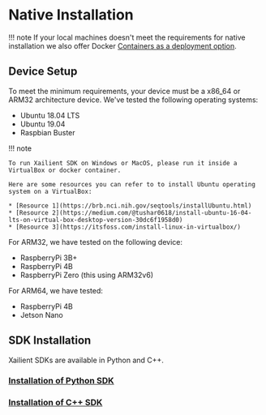 # Native Installation

!!! note
      If your local machines doesn't meet the requirements for native installation we also offer Docker [Containers as a deployment option](https://xailient-docs.readthedocs.io/en/latest/container.html).


## Device Setup

To meet the minimum requirements, your device must be a x86_64 or ARM32 architecture device. We've tested the following operating systems:

* Ubuntu 18.04 LTS
* Ubuntu 19.04
* Raspbian Buster

!!! note

    To run Xailient SDK on Windows or MacOS, please run it inside a VirtualBox or docker container.

    Here are some resources you can refer to to install Ubuntu operating system on a VirtualBox:

    * [Resource 1](https://brb.nci.nih.gov/seqtools/installUbuntu.html)
    * [Resource 2](https://medium.com/@tushar0618/install-ubuntu-16-04-lts-on-virtual-box-desktop-version-30dc6f1958d0)
    * [Resource 3](https://itsfoss.com/install-linux-in-virtualbox/)


For ARM32, we have tested on the following device:

* RaspberryPi 3B+
* RaspberryPi 4B
* RaspberryPi Zero (this using ARM32v6)

For ARM64, we have tested:

* RaspberryPi 4B
* Jetson Nano


## SDK Installation

Xailient SDKs are available in Python and C++.

### [Installation of Python SDK](https://xailient-docs.readthedocs.io/en/latest/installation_python.html)

### [Installation of C++ SDK](https://xailient-docs.readthedocs.io/en/latest/installation_c_plus_plus.html)

